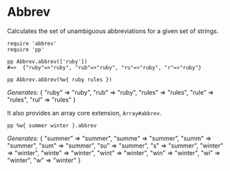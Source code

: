 # Abbrev

Calculates the set of unambiguous abbreviations for a given set of strings.

    require 'abbrev'
    require 'pp'

    pp Abbrev.abbrev(['ruby'])
    #=>  {"ruby"=>"ruby", "rub"=>"ruby", "ru"=>"ruby", "r"=>"ruby"}

    pp Abbrev.abbrev(%w{ ruby rules })

*Generates:*
    { "ruby"  =>  "ruby",
      "rub"   =>  "ruby",
      "rules" =>  "rules",
      "rule"  =>  "rules",
      "rul"   =>  "rules" }

It also provides an array core extension, `Array#abbrev`.

    pp %w{ summer winter }.abbrev

*Generates:*
    { "summer"  => "summer",
      "summe"   => "summer",
      "summ"    => "summer",
      "sum"     => "summer",
      "su"      => "summer",
      "s"       => "summer",
      "winter"  => "winter",
      "winte"   => "winter",
      "wint"    => "winter",
      "win"     => "winter",
      "wi"      => "winter",
      "w"       => "winter" }